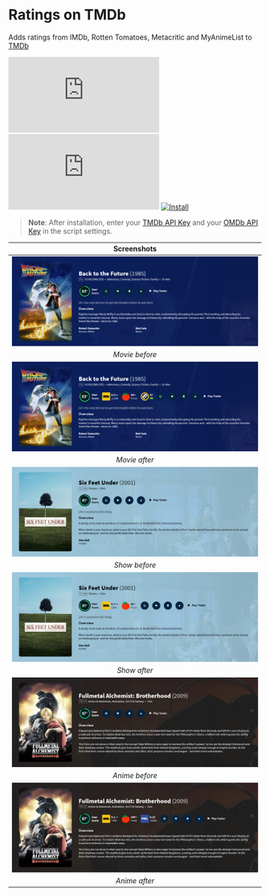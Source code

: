 # Ratings on TMDb

Adds ratings from IMDb, Rotten Tomatoes, Metacritic and MyAnimeList to [TMDb][tmdb-link]

[![Version][version-badge]][link] [![Size][size-badge]][link] [![Install][install-badge]][download-link]

>**Note**: After installation, enter your [TMDb API Key][tmdb-api] and your [OMDb API Key][omdb-api] in the script settings.

|           Screenshots           |
| :-----------------------------: |
| [![Before][screenshot-1]][link] |
|         _Movie before_          |
| [![After][screenshot-2]][link]  |
|          _Movie after_          |
| [![Before][screenshot-3]][link] |
|          _Show before_          |
| [![After][screenshot-4]][link]  |
|          _Show after_           |
| [![Before][screenshot-5]][link] |
|         _Anime before_          |
| [![After][screenshot-6]][link]  |
|          _Anime after_          |

[link]: #ratings-on-tmdb
[tmdb-link]: https://www.themoviedb.org/
[tmdb-api]: https://developers.themoviedb.org/3/
[omdb-api]: https://www.omdbapi.com/apikey.aspx

[version-badge]: https://flat.badgen.net/runkit/iFelix18/version/iFelix18/Userscripts/master/userscripts/meta/ratings-on-tmdb.meta.js
[size-badge]: https://flat.badgen.net/badgesize/normal/iFelix18/Userscripts/master/userscripts/ratings-on-tmdb.user.js
[install-badge]: https://flat.badgen.net/badge/install%20directly%20from/GitHub/blue "Click here!"

[download-link]: https://cdn.jsdelivr.net/gh/iFelix18/Userscripts@master/userscripts/ratings-on-tmdb.user.js "Click here!"

[screenshot-1]: https://github.com/iFelix18/Userscripts/blob/master/userscripts/docs/screenshots/ratings-on-tmdb_movie-before.png?raw=true "Before"
[screenshot-2]: https://github.com/iFelix18/Userscripts/blob/master/userscripts/docs/screenshots/ratings-on-tmdb_movie-after.png?raw=true "After"
[screenshot-3]: https://github.com/iFelix18/Userscripts/blob/master/userscripts/docs/screenshots/ratings-on-tmdb_show-before.png?raw=true "Before"
[screenshot-4]: https://github.com/iFelix18/Userscripts/blob/master/userscripts/docs/screenshots/ratings-on-tmdb_show-after.png?raw=true "After"
[screenshot-5]: https://github.com/iFelix18/Userscripts/blob/master/userscripts/docs/screenshots/ratings-on-tmdb_anime-before.png?raw=true "Before"
[screenshot-6]: https://github.com/iFelix18/Userscripts/blob/master/userscripts/docs/screenshots/ratings-on-tmdb_anime-after.png?raw=true "After"
